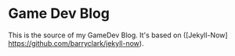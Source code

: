 # Game Dev Blog

This is the source of my GameDev Blog. It's based on ([Jekyll-Now] https://github.com/barryclark/jekyll-now).
